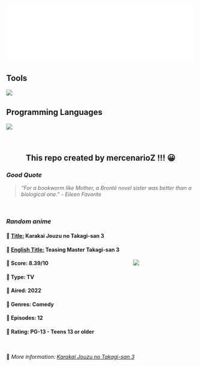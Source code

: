 
<img src="svg/nai.svg" />

<p>
  <h2>Tools</h2>
  <a href="https://skillicons.dev">
    <img src="https://skillicons.dev/icons?i=git,bash,vim,ubuntu,tensorflow,pytorch,docker,raspberrypi" />
  </a>

  <br />

  <h2>Programming Languages</h2>

  <a href="https://skillicons.dev">
    <img src="https://skillicons.dev/icons?i=python,c,cpp" />
  </a>
</p>

<br />

<h2 align="center">This repo created by mercenarioZ !!! 😀</h2>
<h3><i>Good Quote</i></h3>

<blockquote>
<i>
“For a bookworm like Mother, a Brontë novel sister was better than a biological one.” - Eileen Favorite
</i>
</blockquote>

<br />

<h3><i>Random anime</i></h3>

<h4>
  <strong>🥭 <u>Title:</u></strong> Karakai Jouzu no Takagi-san 3
</h4>

<h4>🌿 <u>English Title:</u> Teasing Master Takagi-san 3</h4>

<img align="right" width="165" src=https://cdn.myanimelist.net/images/anime/1861/120361.jpg />

<h4>🌱 Score: 8.39/10</h4>

<h4>🌲 Type: TV</h4>

<h4>🌴 Aired: 2022</h4>

<h4>🌵 Genres: Comedy</h4>

<h4>🥑 Episodes: 12</h4>

<h4>🍏 Rating: PG-13 - Teens 13 or older</h4>

<br />

🍂 *More information: [Karakai Jouzu no Takagi-san 3](https://myanimelist.net/anime/49721/Karakai_Jouzu_no_Takagi-san_3)*
    
